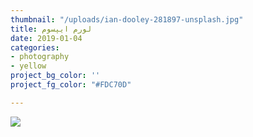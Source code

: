 ```yaml
---
thumbnail: "/uploads/ian-dooley-281897-unsplash.jpg"
title: لورم ایپسوم
date: 2019-01-04
categories:
- photography
- yellow
project_bg_color: ''
project_fg_color: "#FDC70D"

---
```

![](/uploads/ian-dooley-281897-unsplash.jpg)